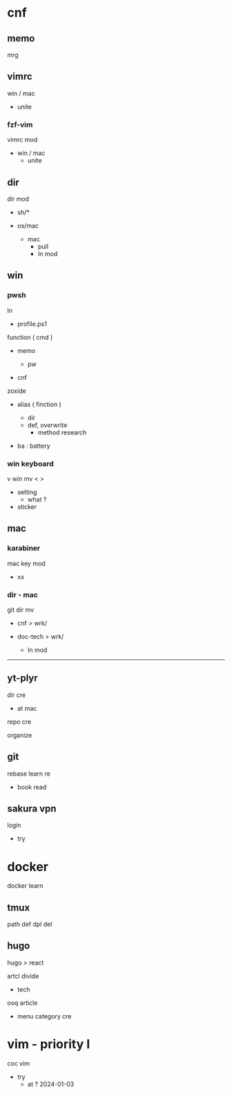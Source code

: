 
# cnf


## memo

mrg


## vimrc

win / mac
- unite


### fzf-vim

vimrc mod
- win / mac
  - unite



## dir

dir mod
- sh/*
- os/mac

  - mac
    - pull
    - ln mod



## win

### pwsh

ln
- profile.ps1


function ( cmd )

- memo
  - pw

- cnf


zoxide
- alias ( finction ) 
  - dir
  - def, overwrite
    - method research


- ba : battery


### win keyboard

v win mv < >
- setting
  - what ?
- sticker


## mac

### karabiner

mac key mod
- xx


### dir  -  mac

git dir mv
- cnf      > wrk/
- doc-tech > wrk/

  - ln mod




---


## yt-plyr

dir cre
- at mac

repo cre


organize


## git

rebase learn re
- book read


## sakura vpn

login
- try


# docker

docker learn


## tmux

path def dpl del


## hugo

hugo > react


artcl divide
- tech


ooq article
- menu category cre


# vim  -  priority l

coc vim
- try
  - at ? 2024-01-03



